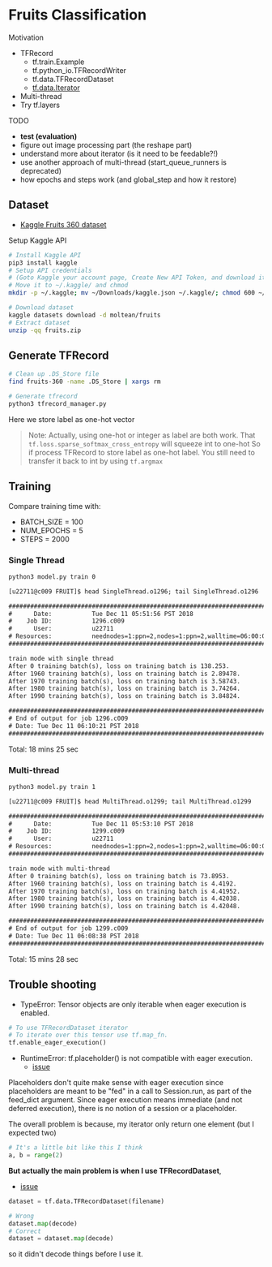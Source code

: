 # Fruits Classification

Motivation

* TFRecord
  * tf.train.Example
  * tf.python_io.TFRecordWriter
  * tf.data.TFRecordDataset
  * [tf.data.Iterator](https://www.tensorflow.org/api_docs/python/tf/data/Iterator)
* Multi-thread
* Try tf.layers

TODO

* **test (evaluation)**
* figure out image processing part (the reshape part)
* understand more about iterator (is it need to be feedable?!)
* use another approach of multi-thread (start_queue_runners is deprecated)
* how epochs and steps work (and global_step and how it restore)

## Dataset

* [Kaggle Fruits 360 dataset](https://www.kaggle.com/moltean/fruits)

Setup Kaggle API

```sh
# Install Kaggle API
pip3 install kaggle
# Setup API credentials
# (Goto Kaggle your account page, Create New API Token, and download it)
# Move it to ~/.kaggle/ and chmod
mkdir -p ~/.kaggle; mv ~/Downloads/kaggle.json ~/.kaggle/; chmod 600 ~/.kaggle/kaggle.json
```

```sh
# Download dataset
kaggle datasets download -d moltean/fruits
# Extract dataset
unzip -qq fruits.zip
```

## Generate TFRecord

```sh
# Clean up .DS_Store file
find fruits-360 -name .DS_Store | xargs rm

# Generate tfrecord
python3 tfrecord_manager.py
```

Here we store label as one-hot vector

> Note:
> Actually, using one-hot or integer as label are both work.
> That `tf.loss.sparse_softmax_cross_entropy` will squeeze int to one-hot
> So if process TFRecord to store label as one-hot label.
> You still need to transfer it back to int by using `tf.argmax`

## Training

Compare training time with:

* BATCH_SIZE = 100
* NUM_EPOCHS = 5
* STEPS = 2000

### Single Thread

```sh
python3 model.py train 0
```

```txt
[u22711@c009 FRUIT]$ head SingleThread.o1296; tail SingleThread.o1296

########################################################################
#      Date:           Tue Dec 11 05:51:56 PST 2018
#    Job ID:           1296.c009
#      User:           u22711
# Resources:           neednodes=1:ppn=2,nodes=1:ppn=2,walltime=06:00:00
########################################################################

train mode with single thread
After 0 training batch(s), loss on training batch is 138.253.
After 1960 training batch(s), loss on training batch is 2.89478.
After 1970 training batch(s), loss on training batch is 3.58743.
After 1980 training batch(s), loss on training batch is 3.74264.
After 1990 training batch(s), loss on training batch is 3.84824.

########################################################################
# End of output for job 1296.c009
# Date: Tue Dec 11 06:10:21 PST 2018
########################################################################
```

Total: 18 mins 25 sec

### Multi-thread

```sh
python3 model.py train 1
```

```txt
[u22711@c009 FRUIT]$ head MultiThread.o1299; tail MultiThread.o1299

########################################################################
#      Date:           Tue Dec 11 05:53:10 PST 2018
#    Job ID:           1299.c009
#      User:           u22711
# Resources:           neednodes=1:ppn=2,nodes=1:ppn=2,walltime=06:00:00
########################################################################

train mode with multi-thread
After 0 training batch(s), loss on training batch is 73.8953.
After 1960 training batch(s), loss on training batch is 4.4192.
After 1970 training batch(s), loss on training batch is 4.41952.
After 1980 training batch(s), loss on training batch is 4.42038.
After 1990 training batch(s), loss on training batch is 4.42048.

########################################################################
# End of output for job 1299.c009
# Date: Tue Dec 11 06:08:38 PST 2018
########################################################################
```

Total: 15 mins 28 sec

## Trouble shooting

* TypeError: Tensor objects are only iterable when eager execution is enabled.

```py
# To use TFRecordDataset iterator
# To iterate over this tensor use tf.map_fn.
tf.enable_eager_execution()
```

* RuntimeError: tf.placeholder() is not compatible with eager execution.
    * [issue](https://github.com/tensorflow/tensorflow/issues/18165)

Placeholders don't quite make sense with eager execution since placeholders are meant to be "fed" in a call to Session.run, as part of the feed_dict argument. Since eager execution means immediate (and not deferred execution), there is no notion of a session or a placeholder.

The overall problem is because, my iterator only return one element (but I expected two)

```py
# It's a little bit like this I think
a, b = range(2)
```

**But actually the main problem is when I use TFRecordDataset**,

* [issue](https://github.com/tensorflow/tensorflow/issues/13508)

```py
dataset = tf.data.TFRecordDataset(filename)

# Wrong
dataset.map(decode)
# Correct
dataset = dataset.map(decode)
```

so it didn't decode things before I use it.
